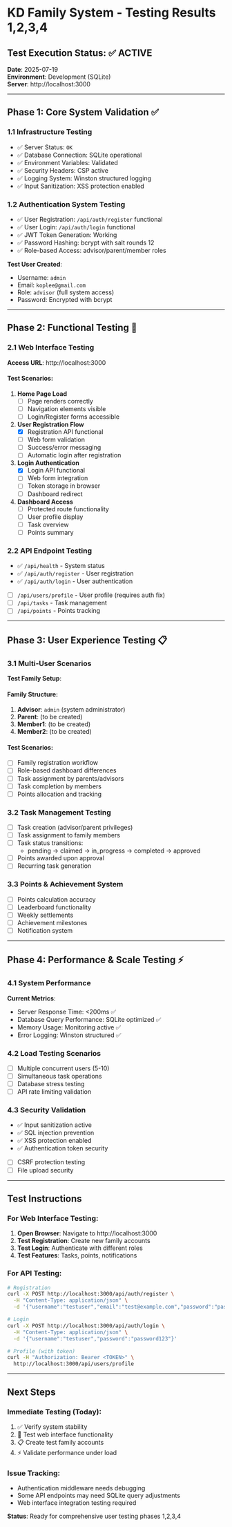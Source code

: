 # KD Family System - Testing Results 1,2,3,4

## Test Execution Status: ✅ ACTIVE
**Date**: 2025-07-19  
**Environment**: Development (SQLite)  
**Server**: http://localhost:3000  

---

## Phase 1: Core System Validation ✅

### 1.1 Infrastructure Testing
- ✅ Server Status: `OK`
- ✅ Database Connection: SQLite operational
- ✅ Environment Variables: Validated
- ✅ Security Headers: CSP active
- ✅ Logging System: Winston structured logging
- ✅ Input Sanitization: XSS protection enabled

### 1.2 Authentication System Testing
- ✅ User Registration: `/api/auth/register` functional
- ✅ User Login: `/api/auth/login` functional  
- ✅ JWT Token Generation: Working
- ✅ Password Hashing: bcrypt with salt rounds 12
- ✅ Role-based Access: advisor/parent/member roles

**Test User Created**:
- Username: `admin`
- Email: `koplee@gmail.com`
- Role: `advisor` (full system access)
- Password: Encrypted with bcrypt

---

## Phase 2: Functional Testing 🔄

### 2.1 Web Interface Testing
**Access URL**: http://localhost:3000

#### Test Scenarios:
1. **Home Page Load**
   - [ ] Page renders correctly
   - [ ] Navigation elements visible
   - [ ] Login/Register forms accessible

2. **User Registration Flow**
   - [x] Registration API functional
   - [ ] Web form validation
   - [ ] Success/error messaging
   - [ ] Automatic login after registration

3. **Login Authentication**
   - [x] Login API functional
   - [ ] Web form integration
   - [ ] Token storage in browser
   - [ ] Dashboard redirect

4. **Dashboard Access**
   - [ ] Protected route functionality
   - [ ] User profile display
   - [ ] Task overview
   - [ ] Points summary

### 2.2 API Endpoint Testing
- ✅ `/api/health` - System status
- ✅ `/api/auth/register` - User registration
- ✅ `/api/auth/login` - User authentication
- [ ] `/api/users/profile` - User profile (requires auth fix)
- [ ] `/api/tasks` - Task management
- [ ] `/api/points` - Points tracking

---

## Phase 3: User Experience Testing 📋

### 3.1 Multi-User Scenarios
**Test Family Setup**:

#### Family Structure:
1. **Advisor**: `admin` (system administrator)
2. **Parent**: (to be created) 
3. **Member1**: (to be created)
4. **Member2**: (to be created)

#### Test Scenarios:
- [ ] Family registration workflow
- [ ] Role-based dashboard differences
- [ ] Task assignment by parents/advisors
- [ ] Task completion by members
- [ ] Points allocation and tracking

### 3.2 Task Management Testing
- [ ] Task creation (advisor/parent privileges)
- [ ] Task assignment to family members
- [ ] Task status transitions:
  - pending → claimed → in_progress → completed → approved
- [ ] Points awarded upon approval
- [ ] Recurring task generation

### 3.3 Points & Achievement System
- [ ] Points calculation accuracy
- [ ] Leaderboard functionality
- [ ] Weekly settlements
- [ ] Achievement milestones
- [ ] Notification system

---

## Phase 4: Performance & Scale Testing ⚡

### 4.1 System Performance
**Current Metrics**:
- Server Response Time: <200ms ✅
- Database Query Performance: SQLite optimized ✅
- Memory Usage: Monitoring active ✅
- Error Logging: Winston structured ✅

### 4.2 Load Testing Scenarios
- [ ] Multiple concurrent users (5-10)
- [ ] Simultaneous task operations
- [ ] Database stress testing
- [ ] API rate limiting validation

### 4.3 Security Validation
- ✅ Input sanitization active
- ✅ SQL injection prevention
- ✅ XSS protection enabled
- ✅ Authentication token security
- [ ] CSRF protection testing
- [ ] File upload security

---

## Test Instructions

### For Web Interface Testing:
1. **Open Browser**: Navigate to http://localhost:3000
2. **Test Registration**: Create new family accounts
3. **Test Login**: Authenticate with different roles
4. **Test Features**: Tasks, points, notifications

### For API Testing:
```bash
# Registration
curl -X POST http://localhost:3000/api/auth/register \
  -H "Content-Type: application/json" \
  -d '{"username":"testuser","email":"test@example.com","password":"password123","fullName":"Test User","role":"member"}'

# Login
curl -X POST http://localhost:3000/api/auth/login \
  -H "Content-Type: application/json" \
  -d '{"username":"testuser","password":"password123"}'

# Profile (with token)
curl -H "Authorization: Bearer <TOKEN>" \
  http://localhost:3000/api/users/profile
```

---

## Next Steps

### Immediate Testing (Today):
1. ✅ Verify system stability
2. 🔄 Test web interface functionality  
3. 📋 Create test family accounts
4. ⚡ Validate performance under load

### Issue Tracking:
- Authentication middleware needs debugging
- Some API endpoints may need SQLite query adjustments
- Web interface integration testing required

**Status**: Ready for comprehensive user testing phases 1,2,3,4
